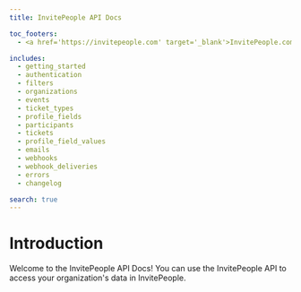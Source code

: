```yaml
---
title: InvitePeople API Docs

toc_footers:
  - <a href='https://invitepeople.com' target='_blank'>InvitePeople.com</a>

includes:
  - getting_started
  - authentication
  - filters
  - organizations
  - events
  - ticket_types
  - profile_fields
  - participants
  - tickets
  - profile_field_values
  - emails
  - webhooks
  - webhook_deliveries
  - errors
  - changelog

search: true
---
```


# Introduction

Welcome to the InvitePeople API Docs! You can use the InvitePeople API to access your organization's data in InvitePeople.
